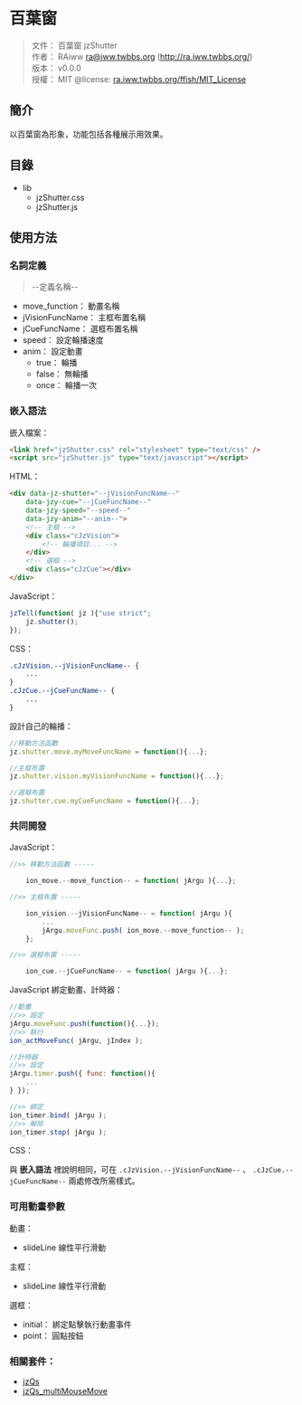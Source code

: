 百葉窗
=======


> 文件： 百葉窗 jzShutter<br />
> 作者： RAiww <ra@iww.twbbs.org> (http://ra.iww.twbbs.org/)<br />
> 版本： v0.0.0<br />
> 授權： MIT @license: [ra.iww.twbbs.org/ffish/MIT_License](http://ra.iww.twbbs.org/ffish/MIT_License)



## 簡介

以百葉窗為形象，功能包括各種展示用效果。



## 目錄

 * lib
   * jzShutter.css
   * jzShutter.js



## 使用方法

### 名詞定義

> --定義名稱--

  - move_function： 動畫名稱
  - jVisionFuncName： 主框布置名稱
  - jCueFuncName： 選框布置名稱
  - speed： 設定輪播速度
  - anim： 設定動畫
    - true： 輪播
    - false： 無輪播
    - once： 輪播一次



### 嵌入語法

嵌入檔案：

```html
<link href="jzShutter.css" rel="stylesheet" type="text/css" />
<script src="jzShutter.js" type="text/javascript"></script>
```


HTML：

```html
<div data-jz-shutter="--jVisionFuncName--"
    data-jzy-cue="--jCueFuncName--"
    data-jzy-speed="--speed--"
    data-jzy-anim="--anim--">
    <!-- 主框 -->
    <div class="cJzVision">
        <!-- 輪播項目... -->
    </div>
    <!-- 選框 -->
    <div class="cJzCue"></div>
</div>
```


JavaScript：

```js
jzTell(function( jz ){"use strict";
    jz.shutter();
});
```


CSS：

```css
.cJzVision.--jVisionFuncName-- {
    ...
}
.cJzCue.--jCueFuncName-- {
    ...
}
```


設計自己的輪播：

```js
//移動方法函數
jz.shutter.move.myMoveFuncName = function(){...};

//主框布置
jz.shutter.vision.myVisionFuncName = function(){...};

//選框布置
jz.shutter.cue.myCueFuncName = function(){...};
```



### 共同開發

JavaScript：

```js
//>> 移動方法函數 -----

    ion_move.--move_function-- = function( jArgu ){...};

//>> 主框布置 -----

    ion_vision.--jVisionFuncName-- = function( jArgu ){
        ...
        jArgu.moveFunc.push( ion_move.--move_function-- );
    };

//>> 選框布置 -----

    ion_cue.--jCueFuncName-- = function( jArgu ){...};
```


JavaScript 綁定動畫、計時器：

```js
//動畫
//>> 設定
jArgu.moveFunc.push(function(){...});
//>> 執行
ion_actMoveFunc( jArgu, jIndex );
```


```js
//計時器
//>> 設定
jArgu.timer.push({ func: function(){
    ...
} });

//>> 綁定
ion_timer.bind( jArgu );
//>> 解除
ion_timer.stop( jArgu );
```


CSS：

與 __嵌入語法__ 裡說明相同，可在 ``` .cJzVision.--jVisionFuncName-- ``` 、 ``` .cJzCue.--jCueFuncName-- ``` 兩處修改所需樣式。



### 可用動畫參數

動畫：

  - slideLine 線性平行滑動


主框：

  - slideLine 線性平行滑動


選框：

  - initial： 綁定點擊執行動畫事件
  - point： 圓點按鈕



### 相關套件：

  - [jzQs](https://github.com/RAiww/jzY-qs)
  - [jzQs_multiMouseMove](https://github.com/RAiww/jzY-qs_multiMouseMove)

